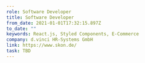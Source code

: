 ```yaml
---
role: Software Developer
title: Software Developer
from_date: 2021-01-01T17:32:15.897Z
to_date: ""
keywords: React.js, Styled Components, E-Commerce
company: d.vinci HR-Systems GmbH
link: https://www.skon.de/
task: TBD
---
```

